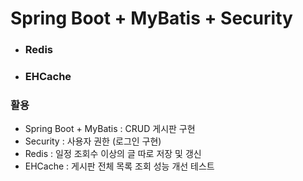 # Spring Boot + MyBatis + Security
* ### Redis
* ### EHCache

### 활용
* Spring Boot + MyBatis : CRUD 게시판 구현
* Security : 사용자 권한 (로그인 구현)
* Redis : 일정 조회수 이상의 글 따로 저장 및 갱신
* EHCache : 게시판 전체 목록 조회 성능 개선 테스트

